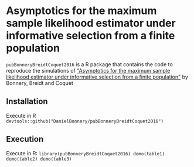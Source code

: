 # Asymptotics for the maximum sample likelihood estimator under informative selection from a finite population

`pubBonneryBreidtCoquet2016` is a R package that contains the code to reproduce the simulations of ["Asymptotics for the maximum sample likelihood estimator under informative selection from a finite population"](http://www.e-publications.org/ims/submission/BEJ/user/submissionFile/22863?confirm=fc84d1a5) by Bonnery, Breidt and Coquet

## Installation
Execute in R
`devtools::github("DanielBonnery/pubBonneryBreidtCoquet2016")`

## Execution
Execute in R:
``library(pubBonneryBreidtCoquet2016)
demo(table1)
demo(table2)
demo(table3)``
